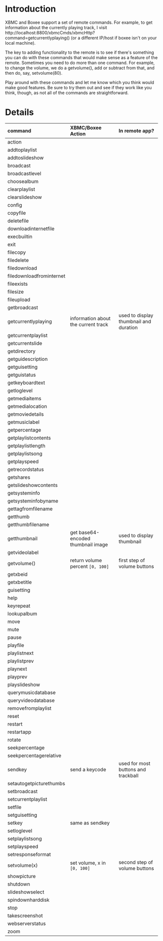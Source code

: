 # Introduction #

XBMC and Boxee support a set of remote commands. For example, to get information about the currently playing track, I visit http://localhost:8800/xbmcCmds/xbmcHttp?command=getcurrentlyplaying() (or a different IP/host if boxee isn't on your local machine).

The key to adding functionality to the remote is to see if there's something you can do with these commands that would make sense as a feature of the remote. Sometimes you need to do more than one command. For example, to change the volume, we do a getvolume(), add or subtract from that, and then do, say, setvolume(80).

Play around with these commands and let me know which you think would make good features. Be sure to try them out and see if they work like you think, though, as not all of the commands are straightforward.


# Details #

| **command** | **XBMC/Boxee Action** | **In remote app?** |
|:------------|:----------------------|:-------------------|
| action |  |  |
| addtoplaylist |  |  |
| addtoslideshow |  |  |
| broadcast |  |  |
| broadcastlevel |  |  |
| choosealbum |  |  |
| clearplaylist |  |  |
| clearslideshow |  |  |
| config |  |  |
| copyfile |  |  |
| deletefile |  |  |
| downloadinternetfile |  |  |
| execbuiltin |  |  |
| exit |  |  |
| filecopy |  |  |
| filedelete |  |  |
| filedownload |  |  |
| filedownloadfrominternet |  |  |
| fileexists |  |  |
| filesize |  |  |
| fileupload |  |  |
| getbroadcast |  |  |
| getcurrentlyplaying | information about the current track | used to display thumbnail and duration |
| getcurrentplaylist |  |  |
| getcurrentslide |  |  |
| getdirectory |  |  |
| getguidescription |  |  |
| getguisetting |  |  |
| getguistatus |  |  |
| getkeyboardtext |  |  |
| getloglevel |  |  |
| getmediaitems |  |  |
| getmedialocation |  |  |
| getmoviedetails |  |  |
| getmusiclabel |  |  |
| getpercentage |  |  |
| getplaylistcontents |  |  |
| getplaylistlength |  |  |
| getplaylistsong |  |  |
| getplayspeed |  |  |
| getrecordstatus |  |  |
| getshares |  |  |
| getslideshowcontents |  |  |
| getsysteminfo |  |  |
| getsysteminfobyname |  |  |
| gettagfromfilename |  |  |
| getthumb |  |  |
| getthumbfilename |  |  |
| getthumbnail | get base64-encoded thumbnail image | used to display thumbnail|
| getvideolabel |  |  |
| getvolume() | return volume percent `[0, 100]` | first step of volume buttons|
| getxbeid |  |  |
| getxbetitle |  |  |
| guisetting |  |  |
| help |  |  |
| keyrepeat |  |  |
| lookupalbum |  |  |
| move |  |  |
| mute |  |  |
| pause |  |  |
| playfile |  |  |
| playlistnext |  |  |
| playlistprev |  |  |
| playnext |  |  |
| playprev |  |  |
| playslideshow |  |  |
| querymusicdatabase |  |  |
| queryvideodatabase |  |  |
| removefromplaylist |  |  |
| reset |  |  |
| restart |  |  |
| restartapp |  |  |
| rotate |  |  |
| seekpercentage |  |  |
| seekpercentagerelative |  |  |
| sendkey | send a keycode | used for most buttons and trackball |
| setautogetpicturethumbs |  |  |
| setbroadcast |  |  |
| setcurrentplaylist |  |  |
| setfile |  |  |
| setguisetting |  |  |
| setkey | same as sendkey |  |
| setloglevel |  |  |
| setplaylistsong |  |  |
| setplayspeed |  |  |
| setresponseformat |  |  |
| setvolume(x) | set volume, x in `[0, 100]` | second step of volume buttons|
| showpicture |  |  |
| shutdown |  |  |
| slideshowselect |  |  |
| spindownharddisk |  |  |
| stop |  |  |
| takescreenshot |  |  |
| webserverstatus |  |  |
| zoom |  |  |